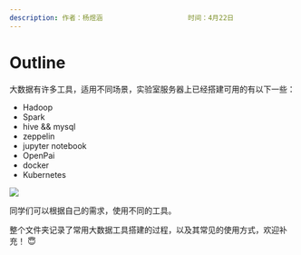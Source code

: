 ```yaml
---
description: 作者：杨煜涵                     时间：4月22日
---
```


# Outline

大数据有许多工具，适用不同场景，实验室服务器上已经搭建可用的有以下一些：

* Hadoop
* Spark
* hive && mysql
* zeppelin
* jupyter notebook
* OpenPai
* docker
* Kubernetes

![](../.gitbook/assets/image%20%2829%29.png)

同学们可以根据自己的需求，使用不同的工具。

整个文件夹记录了常用大数据工具搭建的过程，以及其常见的使用方式，欢迎补充！ 😇 

